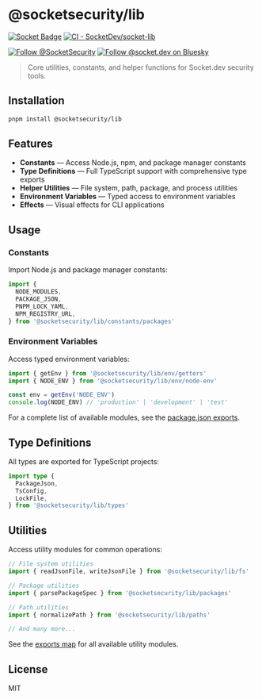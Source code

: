 # @socketsecurity/lib

[![Socket Badge](https://socket.dev/api/badge/npm/package/@socketsecurity/lib)](https://socket.dev/npm/package/@socketsecurity/lib)
[![CI - SocketDev/socket-lib](https://github.com/SocketDev/socket-lib/actions/workflows/ci.yml/badge.svg)](https://github.com/SocketDev/socket-lib/actions/workflows/ci.yml)

[![Follow @SocketSecurity](https://img.shields.io/twitter/follow/SocketSecurity?style=social)](https://twitter.com/SocketSecurity)
[![Follow @socket.dev on Bluesky](https://img.shields.io/badge/Follow-@socket.dev-1DA1F2?style=social&logo=bluesky)](https://bsky.app/profile/socket.dev)

> Core utilities, constants, and helper functions for Socket.dev security tools.

## Installation

```bash
pnpm install @socketsecurity/lib
```

## Features

- **Constants** — Access Node.js, npm, and package manager constants
- **Type Definitions** — Full TypeScript support with comprehensive type exports
- **Helper Utilities** — File system, path, package, and process utilities
- **Environment Variables** — Typed access to environment variables
- **Effects** — Visual effects for CLI applications

## Usage

### Constants

Import Node.js and package manager constants:

```typescript
import {
  NODE_MODULES,
  PACKAGE_JSON,
  PNPM_LOCK_YAML,
  NPM_REGISTRY_URL,
} from '@socketsecurity/lib/constants/packages'
```

### Environment Variables

Access typed environment variables:

```typescript
import { getEnv } from '@socketsecurity/lib/env/getters'
import { NODE_ENV } from '@socketsecurity/lib/env/node-env'

const env = getEnv('NODE_ENV')
console.log(NODE_ENV) // 'production' | 'development' | 'test'
```

For a complete list of available modules, see the [package.json exports](./package.json).

## Type Definitions

All types are exported for TypeScript projects:

```typescript
import type {
  PackageJson,
  TsConfig,
  LockFile,
} from '@socketsecurity/lib/types'
```

## Utilities

Access utility modules for common operations:

```typescript
// File system utilities
import { readJsonFile, writeJsonFile } from '@socketsecurity/lib/fs'

// Package utilities
import { parsePackageSpec } from '@socketsecurity/lib/packages'

// Path utilities
import { normalizePath } from '@socketsecurity/lib/paths'

// And many more...
```

See the [exports map](./package.json) for all available utility modules.

## License

MIT
